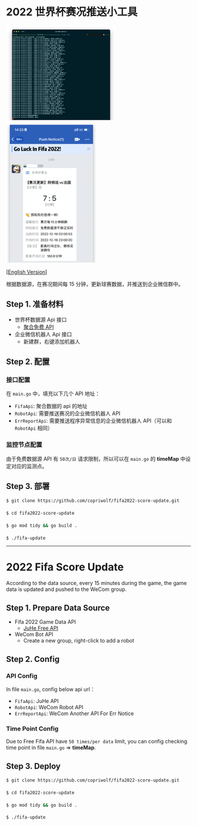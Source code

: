 # 2022 世界杯赛况推送小工具

<img src="images/ServerScreenshot.png" width="300" alt="ServerScreenshot"/>

<img src="images/WecomScreenshot.png" width="247" height="386" alt="WeComScreenshot" />

[[English Version](#2022-fifa-score-update)]

根据数据源，在赛况期间每 15 分钟，更新球赛数据，并推送到企业微信群中。

## Step 1. 准备材料

- 世界杯数据源 Api 接口
  - [聚合免费 API](https://www.juhe.cn/docs/api/id/616)
- 企业微信机器人 Api 接口
  - 新建群，右键添加机器人

## Step 2. 配置

### 接口配置

在 `main.go` 中，填充以下几个 API 地址：

- `FifaApi`: 聚合数据的 api 的地址
- `RobotApi`: 需要推送赛况的企业微信机器人 API
- `ErrReportApi`: 需要推送程序异常信息的企业微信机器人 API（可以和 `RobotApi` 相同）

### 监控节点配置

由于免费数据源 API 有 `50次/日` 请求限制，所以可以在 `main.go` 的 **timeMap** 中设定对应的监测点。

## Step 3. 部署

```bash
$ git clone https://github.com/copriwolf/fifa2022-score-update.git

$ cd fifa2022-score-update

$ go mod tidy && go build . 

$ ./fifa-update
```

---

# 2022 Fifa Score Update

According to the data source, every 15 minutes during the game, 
the game data is updated and pushed to the WeCom group.

## Step 1. Prepare Data Source

- Fifa 2022 Game Data API
  - [JuHe Free API](https://www.juhe.cn/docs/api/id/616)
- WeCom Bot API
  - Create a new group, right-click to add a robot 

## Step 2. Config

### API Config

In file `main.go`, config below api url：

- `FifaApi`: JuHe API
- `RobotApi`: WeCom Robot API
- `ErrReportApi`: WeCom Another API For Err Notice

### Time Point Config

Due to Free Fifa API have `50 times/per data` limit, 
you can config checking time point in file `main.go` => **timeMap**.

## Step 3. Deploy

```bash
$ git clone https://github.com/copriwolf/fifa2022-score-update.git

$ cd fifa2022-score-update

$ go mod tidy && go build . 

$ ./fifa-update
```